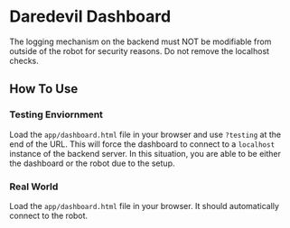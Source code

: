 # Daredevil Dashboard
The logging mechanism on the backend must NOT be modifiable from outside of the robot for security reasons. Do not remove the localhost checks.

## How To Use
### Testing Enviornment
Load the `app/dashboard.html` file in your browser and use `?testing` at the end of the URL. This will force the dashboard to connect to a `localhost` instance of the backend server. In this situation, you are able to be either the dashboard or the robot due to the setup.

### Real World
Load the `app/dashboard.html` file in your browser. It should automatically connect to the robot.
